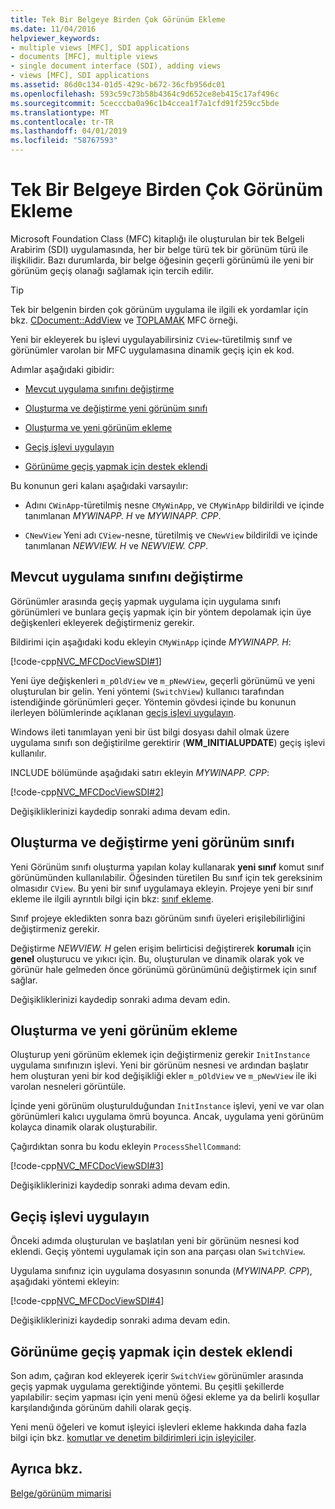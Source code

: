 ```yaml
---
title: Tek Bir Belgeye Birden Çok Görünüm Ekleme
ms.date: 11/04/2016
helpviewer_keywords:
- multiple views [MFC], SDI applications
- documents [MFC], multiple views
- single document interface (SDI), adding views
- views [MFC], SDI applications
ms.assetid: 86d0c134-01d5-429c-b672-36cfb956dc01
ms.openlocfilehash: 593c59c73b58b4364c9d652ce8eb415c17af496c
ms.sourcegitcommit: 5cecccba0a96c1b4ccea1f7a1cfd91f259cc5bde
ms.translationtype: MT
ms.contentlocale: tr-TR
ms.lasthandoff: 04/01/2019
ms.locfileid: "58767593"
---
```

# <a name="adding-multiple-views-to-a-single-document"></a>Tek Bir Belgeye Birden Çok Görünüm Ekleme

Microsoft Foundation Class (MFC) kitaplığı ile oluşturulan bir tek Belgeli Arabirim (SDI) uygulamasında, her bir belge türü tek bir görünüm türü ile ilişkilidir. Bazı durumlarda, bir belge öğesinin geçerli görünümü ile yeni bir görünüm geçiş olanağı sağlamak için tercih edilir.

> [!TIP]
>  Tek bir belgenin birden çok görünüm uygulama ile ilgili ek yordamlar için bkz. [CDocument::AddView](../mfc/reference/cdocument-class.md#addview) ve [TOPLAMAK](../overview/visual-cpp-samples.md) MFC örneği.

Yeni bir ekleyerek bu işlevi uygulayabilirsiniz `CView`-türetilmiş sınıf ve görünümler varolan bir MFC uygulamasına dinamik geçiş için ek kod.

Adımlar aşağıdaki gibidir:

- [Mevcut uygulama sınıfını değiştirme](#vcconmodifyexistingapplicationa1)

- [Oluşturma ve değiştirme yeni görünüm sınıfı](#vcconnewviewclassa2)

- [Oluşturma ve yeni görünüm ekleme](#vcconattachnewviewa3)

- [Geçiş işlevi uygulayın](#vcconswitchingfunctiona4)

- [Görünüme geçiş yapmak için destek eklendi](#vcconswitchingtheviewa5)

Bu konunun geri kalanı aşağıdaki varsayılır:

- Adını `CWinApp`-türetilmiş nesne `CMyWinApp`, ve `CMyWinApp` bildirildi ve içinde tanımlanan *MYWINAPP. H* ve *MYWINAPP. CPP*.

- `CNewView` Yeni adı `CView`-nesne, türetilmiş ve `CNewView` bildirildi ve içinde tanımlanan *NEWVIEW. H* ve *NEWVIEW. CPP*.

##  <a name="vcconmodifyexistingapplicationa1"></a> Mevcut uygulama sınıfını değiştirme

Görünümler arasında geçiş yapmak uygulama için uygulama sınıfı görünümleri ve bunlara geçiş yapmak için bir yöntem depolamak için üye değişkenleri ekleyerek değiştirmeniz gerekir.

Bildirimi için aşağıdaki kodu ekleyin `CMyWinApp` içinde *MYWINAPP. H*:

[!code-cpp[NVC_MFCDocViewSDI#1](../mfc/codesnippet/cpp/adding-multiple-views-to-a-single-document_1.h)]

Yeni üye değişkenleri `m_pOldView` ve `m_pNewView`, geçerli görünümü ve yeni oluşturulan bir gelin. Yeni yöntemi (`SwitchView`) kullanıcı tarafından istendiğinde görünümleri geçer. Yöntemin gövdesi içinde bu konunun ilerleyen bölümlerinde açıklanan [geçiş işlevi uygulayın](#vcconswitchingfunctiona4).

Windows ileti tanımlayan yeni bir üst bilgi dosyası dahil olmak üzere uygulama sınıfı son değiştirilme gerektirir (**WM_INITIALUPDATE**) geçiş işlevi kullanılır.

INCLUDE bölümünde aşağıdaki satırı ekleyin *MYWINAPP. CPP*:

[!code-cpp[NVC_MFCDocViewSDI#2](../mfc/codesnippet/cpp/adding-multiple-views-to-a-single-document_2.cpp)]

Değişikliklerinizi kaydedip sonraki adıma devam edin.

##  <a name="vcconnewviewclassa2"></a> Oluşturma ve değiştirme yeni görünüm sınıfı

Yeni Görünüm sınıfı oluşturma yapılan kolay kullanarak **yeni sınıf** komut sınıf görünümünden kullanılabilir. Öğesinden türetilen Bu sınıf için tek gereksinim olmasıdır `CView`. Bu yeni bir sınıf uygulamaya ekleyin. Projeye yeni bir sınıf ekleme ile ilgili ayrıntılı bilgi için bkz: [sınıf ekleme](../ide/adding-a-class-visual-cpp.md).

Sınıf projeye ekledikten sonra bazı görünüm sınıfı üyeleri erişilebilirliğini değiştirmeniz gerekir.

Değiştirme *NEWVIEW. H* gelen erişim belirticisi değiştirerek **korumalı** için **genel** oluşturucu ve yıkıcı için. Bu, oluşturulan ve dinamik olarak yok ve görünür hale gelmeden önce görünümü görünümünü değiştirmek için sınıf sağlar.

Değişikliklerinizi kaydedip sonraki adıma devam edin.

##  <a name="vcconattachnewviewa3"></a> Oluşturma ve yeni görünüm ekleme

Oluşturup yeni görünüm eklemek için değiştirmeniz gerekir `InitInstance` uygulama sınıfınızın işlevi. Yeni bir görünüm nesnesi ve ardından başlatır hem oluşturan yeni bir kod değişikliği ekler `m_pOldView` ve `m_pNewView` ile iki varolan nesneleri görüntüle.

İçinde yeni görünüm oluşturulduğundan `InitInstance` işlevi, yeni ve var olan görünümleri kalıcı uygulama ömrü boyunca. Ancak, uygulama yeni görünüm kolayca dinamik olarak oluşturabilir.

Çağırdıktan sonra bu kodu ekleyin `ProcessShellCommand`:

[!code-cpp[NVC_MFCDocViewSDI#3](../mfc/codesnippet/cpp/adding-multiple-views-to-a-single-document_3.cpp)]

Değişikliklerinizi kaydedip sonraki adıma devam edin.

##  <a name="vcconswitchingfunctiona4"></a> Geçiş işlevi uygulayın

Önceki adımda oluşturulan ve başlatılan yeni bir görünüm nesnesi kod eklendi. Geçiş yöntemi uygulamak için son ana parçası olan `SwitchView`.

Uygulama sınıfınız için uygulama dosyasının sonunda (*MYWINAPP. CPP*), aşağıdaki yöntemi ekleyin:

[!code-cpp[NVC_MFCDocViewSDI#4](../mfc/codesnippet/cpp/adding-multiple-views-to-a-single-document_4.cpp)]

Değişikliklerinizi kaydedip sonraki adıma devam edin.

##  <a name="vcconswitchingtheviewa5"></a> Görünüme geçiş yapmak için destek eklendi

Son adım, çağıran kod ekleyerek içerir `SwitchView` görünümler arasında geçiş yapmak uygulama gerektiğinde yöntemi. Bu çeşitli şekillerde yapılabilir: seçim yapması için yeni menü öğesi ekleme ya da belirli koşullar karşılandığında görünüm dahili olarak geçiş.

Yeni menü öğeleri ve komut işleyici işlevleri ekleme hakkında daha fazla bilgi için bkz. [komutlar ve denetim bildirimleri için işleyiciler](../mfc/handlers-for-commands-and-control-notifications.md).

## <a name="see-also"></a>Ayrıca bkz.

[Belge/görünüm mimarisi](../mfc/document-view-architecture.md)
